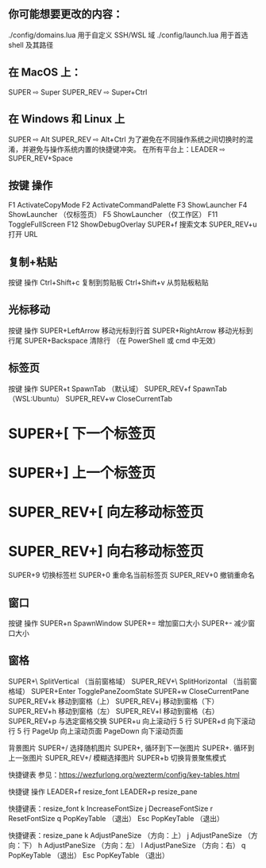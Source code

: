 

## 你可能想要更改的内容：
./config/domains.lua 用于自定义 SSH/WSL 域
./config/launch.lua 用于首选 shell 及其路径

## 在 MacOS 上：
  SUPER ⇨ Super
  SUPER_REV ⇨ Super+Ctrl
## 在 Windows 和 Linux 上
  SUPER ⇨ Alt
  SUPER_REV ⇨ Alt+Ctrl
  为了避免在不同操作系统之间切换时的混淆，并避免与操作系统内置的快捷键冲突。 在所有平台上：LEADER ⇨ SUPER_REV+Space

## 按键	操作
  F1	ActivateCopyMode
  F2	ActivateCommandPalette
  F3	ShowLauncher
  F4	ShowLauncher （仅标签页）
  F5	ShowLauncher （仅工作区）
  F11	ToggleFullScreen
  F12	ShowDebugOverlay
  SUPER+f	搜索文本
  SUPER_REV+u	打开 URL
 

## 复制+粘贴
按键	操作
  Ctrl+Shift+c	复制到剪贴板
  Ctrl+Shift+v	从剪贴板粘贴
 

## 光标移动
按键	操作
  SUPER+LeftArrow	移动光标到行首
  SUPER+RightArrow	移动光标到行尾
  SUPER+Backspace	清除行 （在 PowerShell 或 cmd 中无效）

##  标签页
  按键        操作
  SUPER+t     SpawnTab （默认域）
  SUPER_REV+f SpawnTab （WSL:Ubuntu）
  SUPER_REV+w CloseCurrentTab
  # SUPER+[      下一个标签页
  # SUPER+]      上一个标签页
  # SUPER_REV+[  向左移动标签页
  # SUPER_REV+]  向右移动标签页
  SUPER+9     切换标签栏
  SUPER+0     重命名当前标签页
  SUPER_REV+0 撤销重命名
 

## 窗口
按键	操作
  SUPER+n	SpawnWindow
  SUPER+=	增加窗口大小
  SUPER+-	减少窗口大小
 

## 窗格
  SUPER+\	SplitVertical （当前窗格域）
  SUPER_REV+\	SplitHorizontal （当前窗格域）
  SUPER+Enter	TogglePaneZoomState
  SUPER+w	CloseCurrentPane
  SUPER_REV+k	移动到窗格（上）
  SUPER_REV+j	移动到窗格（下）
  SUPER_REV+h	移动到窗格（左）
  SUPER_REV+l	移动到窗格（右）
  SUPER_REV+p	与选定窗格交换
  SUPER+u	向上滚动行 5 行
  SUPER+d	向下滚动行 5 行
  PageUp	向上滚动页面
  PageDown	向下滚动页面

背景图片
  SUPER+/	选择随机图片
  SUPER+,	循环到下一张图片
  SUPER+.	循环到上一张图片
  SUPER_REV+/	模糊选择图片
  SUPER+b	切换背景聚焦模式
 

快捷键表
参见：https://wezfurlong.org/wezterm/config/key-tables.html

快捷键	操作
LEADER+f	resize_font
LEADER+p	resize_pane

快捷键表：resize_font
k	IncreaseFontSize
j	DecreaseFontSize
r	ResetFontSize
q	PopKeyTable （退出）
Esc	PopKeyTable （退出）

快捷键表：resize_pane
k	AdjustPaneSize （方向：上）
j	AdjustPaneSize （方向：下）
h	AdjustPaneSize （方向：左）
l	AdjustPaneSize （方向：右）
q	PopKeyTable （退出）
Esc	PopKeyTable （退出）
